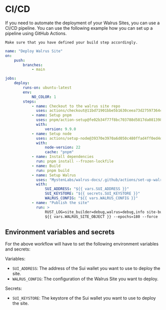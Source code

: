 # CI/CD

If you need to automate the deployment of your Walrus Sites, you can use a CI/CD pipeline. You can
use the following example how you can set up a pipeline using GitHub Actions.

``` admonish warning
Make sure that you have defined your build step accordingly.
```

```yaml
name: "Deploy Walrus Site"
on:
    push:
        branches:
            - main

jobs:
    deploy:
        runs-on: ubuntu-latest
        env:
            NO_COLOR: 1
        steps:
            - name: Checkout to the walrus site repo
              uses: actions/checkout@11bd71901bbe5b1630ceea73d27597364c9af683 # pin@v4
            - name: Setup pnpm
              uses: pnpm/action-setup@fe02b34f77f8bc703788d5817da081398fad5dd2 # pin@v4
              with:
                  version: 9.9.0
            - name: Setup node
              uses: actions/setup-node@39370e3970a6d050c480ffad4ff0ed4d3fdee5af # pin@v4
              with:
                  node-version: 22
                  cache: "pnpm"
            - name: Install dependencies
              run: pnpm install --frozen-lockfile
            - name: Build
              run: pnpm build
            - name: Setup Walrus
              uses: "MystenLabs/walrus-docs/.github/actions/set-up-walrus@0b4c86f621ace9e1b8dc4be8ada251a18fee3086" # pin@main
              with:
                  SUI_ADDRESS: "${{ vars.SUI_ADDRESS }}"
                  SUI_KEYSTORE: "${{ secrets.SUI_KEYSTORE }}"
                  WALRUS_CONFIG: "${{ vars.WALRUS_CONFIG }}"
            - name: "Publish the site"
              run: >
                  RUST_LOG=site_builder=debug,walrus=debug,info site-builder --context=testnet update dist/ \
                  ${{ vars.WALRUS_SITE_OBJECT }} --epochs=180 --force
```

## Environment variables and secrets

For the above workflow will have to set the following environment variables and secrets:

Variables:

- `SUI_ADDRESS`: The address of the Sui wallet you want to use to deploy the site.
- `WALRUS_CONFIG`: The configuration of the Walrus Site you want to deploy.

Secrets:

- `SUI_KEYSTORE`: The keystore of the Sui wallet you want to use to deploy the site.
